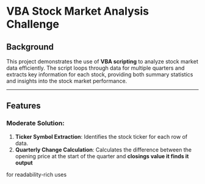 # VBA Stock Market Analysis Challenge

## Background  
This project demonstrates the use of **VBA scripting** to analyze stock market data efficiently. The script loops through data for multiple quarters and extracts key information for each stock, providing both summary statistics and insights into the stock market performance.

---

## Features  

### Moderate Solution:
1. **Ticker Symbol Extraction**: Identifies the stock ticker for each row of data.  
2. **Quarterly Change Calculation**: Calculates the difference between the opening price at the start of the quarter and **closings value it finds it output**

for readability-rich uses
